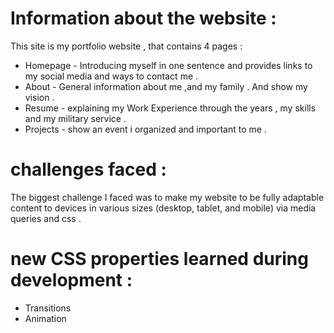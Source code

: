 # Information about the website :

This site is my portfolio website , that contains 4 pages :

- Homepage - Introducing myself in one sentence and provides links to my social media and ways to contact me .
- About - General information about me ,and my family . And show my vision .
- Resume - explaining my Work Experience through the years , my skills and my military service .
- Projects - show an event i organized and important to me .

# challenges faced :

The biggest challenge I faced was to make my website to be fully adaptable content to devices in various sizes (desktop, tablet, and mobile) via media queries and css .

# new CSS properties learned during development :

- Transitions
- Animation
